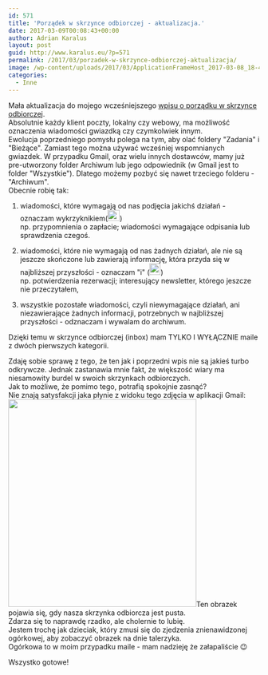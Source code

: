```yaml
---
id: 571
title: 'Porządek w skrzynce odbiorczej - aktualizacja.'
date: 2017-03-09T00:08:43+00:00
author: Adrian Karalus
layout: post
guid: http://www.karalus.eu/?p=571
permalink: /2017/03/porzadek-w-skrzynce-odbiorczej-aktualizacja/
image: /wp-content/uploads/2017/03/ApplicationFrameHost_2017-03-08_18-44-36-—-kopia.png
categories:
  - Inne
---
```

Mała aktualizacja do mojego wcześniejszego [wpisu o porządku w skrzynce odbiorczej](http://www.karalus.eu/2015/09/porzadek-w-skrzynce-odbiorczej-lifehack/).  
Absolutnie każdy klient poczty, lokalny czy webowy, ma możliwość oznaczenia wiadomości gwiazdką czy czymkolwiek innym.  
Ewolucja poprzedniego pomysłu polega na tym, aby olać foldery "Zadania" i "Bieżące". Zamiast tego można używać wcześniej wspomnianych gwiazdek. W przypadku Gmail, oraz wielu innych dostawców, mamy już pre-utworzony folder Archiwum lub jego odpowiednik (w Gmail jest to folder "Wszystkie"). Dlatego możemy pozbyć się nawet trzeciego folderu - "Archiwum".  
Obecnie robię tak:

1) wiadomości, które wymagają od nas podjęcia jakichś działań - oznaczam wykrzyknikiem([<img class="size-full wp-image-576 alignnone" src="https://i2.wp.com/www.karalus.eu/wp-content/uploads/2017/03/chrome_2017-03-08_23-52-53.png?resize=24%2C22" alt="" width="24" height="22"  data-recalc-dims="1" />](https://i2.wp.com/www.karalus.eu/wp-content/uploads/2017/03/chrome_2017-03-08_23-52-53.png))  
np. przypomnienia o zapłacie; wiadomości wymagające odpisania lub sprawdzenia czegoś.

2) wiadomości, które nie wymagają od nas żadnych działań, ale nie są jeszcze skończone lub zawierają informację, która przyda się w najbliższej przyszłości - oznaczam "i" ([<img class="alignnone size-full wp-image-577" src="https://i1.wp.com/www.karalus.eu/wp-content/uploads/2017/03/chrome_2017-03-08_23-53-11.png?resize=22%2C23" alt="" width="22" height="23"  data-recalc-dims="1" />](https://i1.wp.com/www.karalus.eu/wp-content/uploads/2017/03/chrome_2017-03-08_23-53-11.png))  
np. potwierdzenia rezerwacji; interesujący newsletter, którego jeszcze nie przeczytałem,&nbsp;

3) wszystkie pozostałe wiadomości, czyli niewymagające działań, ani niezawierające żadnych informacji, potrzebnych w najbliższej przyszłości - odznaczam i wywalam do archiwum.

Dzięki temu&nbsp;w skrzynce odbiorczej (inbox) mam TYLKO I WYŁĄCZNIE maile z dwóch pierwszych kategorii.

Zdaję sobie sprawę z tego, że ten jak i poprzedni wpis nie są jakieś turbo odkrywcze. Jednak zastanawia mnie fakt, że większość wiary ma niesamowity&nbsp;burdel w swoich skrzynkach odbiorczych.  
Jak to możliwe, że pomimo tego, potrafią spokojnie zasnąć?  
Nie znają satysfakcji jaka płynie z widoku tego zdjęcia w aplikacji Gmail:  
[<img class="size-full wp-image-572 alignleft" src="https://i2.wp.com/www.karalus.eu/wp-content/uploads/2017/03/ApplicationFrameHost_2017-03-08_18-44-36.png?resize=377%2C416" alt="" width="377" height="416" srcset="https://i2.wp.com/www.karalus.eu/wp-content/uploads/2017/03/ApplicationFrameHost_2017-03-08_18-44-36.png?w=377 377w, https://i2.wp.com/www.karalus.eu/wp-content/uploads/2017/03/ApplicationFrameHost_2017-03-08_18-44-36.png?resize=272%2C300 272w" sizes="(max-width: 377px) 100vw, 377px" data-recalc-dims="1" />](https://i2.wp.com/www.karalus.eu/wp-content/uploads/2017/03/ApplicationFrameHost_2017-03-08_18-44-36.png)Ten obrazek pojawia się, gdy nasza skrzynka odbiorcza jest pusta.  
Zdarza się to naprawdę rzadko, ale cholernie to lubię.  
Jestem trochę jak dzieciak, który zmusi się do zjedzenia znienawidzonej ogórkowej, aby zobaczyć obrazek na dnie talerzyka.  
Ogórkowa to w moim przypadku maile - mam nadzieję że załapaliście 😉

Wszystko gotowe!